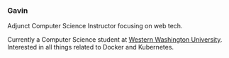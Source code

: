 ### Gavin 
Adjunct Computer Science Instructor focusing on web tech. 

Currently a Computer Science student at [Western Washington University](https://cs.wwu.edu/). Interested in all things related to Docker and Kubernetes.  
